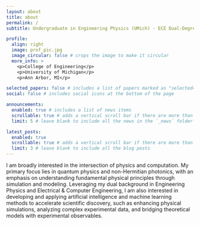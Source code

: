 ```yaml
---
layout: about
title: about
permalink: /
subtitle: Undergraduate in Engineering Physics (UMich) · ECE Dual-Degree (SJTU)

profile:
  align: right
  image: prof_pic.jpg
  image_circular: false # crops the image to make it circular
  more_info: >
    <p>College of Engineering</p>
    <p>University of Michigan</p>
    <p>Ann Arbor, MI</p>

selected_papers: false # includes a list of papers marked as "selected={true}"
social: false # includes social icons at the bottom of the page

announcements:
  enabled: true # includes a list of news items
  scrollable: true # adds a vertical scroll bar if there are more than 3 news items
  limit: 5 # leave blank to include all the news in the `_news` folder

latest_posts:
  enabled: true
  scrollable: true # adds a vertical scroll bar if there are more than 3 new posts items
  limit: 3 # leave blank to include all the blog posts
---
```


I am broadly interested in the intersection of physics and computation. My primary focus lies in quantum
physics and non-Hermitian photonics, with an emphasis on understanding fundamental physical principles through
simulation and modeling. Leveraging my dual background in Engineering Physics and Electrical & Computer Engineering,
I am also interested in developing and applying artificial intelligence and machine learning methods to accelerate
scientific discovery, such as enhancing physical simulations, analyzing complex experimental data, and bridging
theoretical models with experimental observables.
